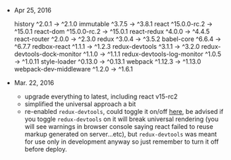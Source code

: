
- Apr 25, 2016

	history                            ^2.0.1  →   ^2.1.0
	immutable                          ^3.7.5  →   ^3.8.1
	react                        ^15.0.0-rc.2  →  ^15.0.1
	react-dom                    ^15.0.0-rc.2  →  ^15.0.1
	react-redux                        ^4.0.0  →   ^4.4.5
	react-router                       ^2.0.0  →   ^2.3.0
	redux                              ^3.0.4  →   ^3.5.2
	babel-core                         ^6.6.4  →   ^6.7.7
	redbox-react                       ^1.1.1  →   ^1.2.3
	redux-devtools                     ^3.1.1  →   ^3.2.0
	redux-devtools-dock-monitor        ^1.1.0  →   ^1.1.1
	redux-devtools-log-monitor         ^1.0.5  →  ^1.0.11
	style-loader                      ^0.13.0  →  ^0.13.1
	webpack                           ^1.12.3  →  ^1.13.0
	webpack-dev-middleware             ^1.2.0  →   ^1.6.1

- Mar. 22, 2016

	- upgrade everything to latest, including  react v15-rc2
    - simplified the universal approach a bit
    - re-enabled `redux-devtools`, could toggle it on/off [here](https://github.com/coodoo/react-redux-isomorphic-example/blob/master/common/utils/configureStore.js#L8), be advised if you toggle `redux-devtools` on it will break universal rendering (you will see warnings in browser console saying react failed to reuse markup generated on server...etc), but `redux-devtools` was meant for use only in development anyway so just remember to turn it off before deploy.<wink />
